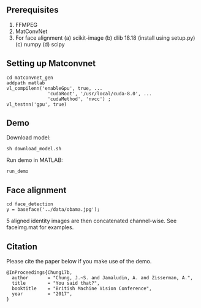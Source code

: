 ## Prerequisites

1. FFMPEG
2. MatConvNet
3. For face alignment
  (a) scikit-image
  (b) dlib 18.18 (install using setup.py)
  (c) numpy
  (d) scipy

## Setting up Matconvnet
```
cd matconvnet_gen
addpath matlab
vl_compilenn('enableGpu', true, ...
               'cudaRoot', '/usr/local/cuda-8.0', ...
               'cudaMethod', 'nvcc') ;
vl_testnn('gpu', true)
```
## Demo

Download model:
```
sh download_model.sh
```

Run demo in MATLAB:
```
run_demo
```

## Face alignment
```
cd face_detection
y = baseface('../data/obama.jpg');
```
5 aligned identity images are then concatenated channel-wise. See faceimg.mat for examples.


## Citation
Please cite the paper below if you make use of the demo. 
```
@InProceedings{Chung17b,
  author       = "Chung, J.~S. and Jamaludin, A. and Zisserman, A.",
  title        = "You said that?",
  booktitle    = "British Machine Vision Conference",
  year         = "2017",
}
```
